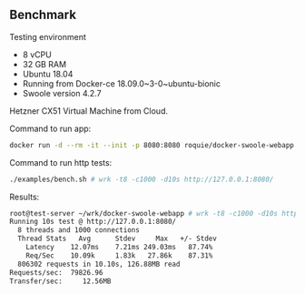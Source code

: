 Benchmark
---------

Testing environment

* 8 vCPU
* 32 GB RAM
* Ubuntu 18.04
* Running from Docker-ce 18.09.0~3-0~ubuntu-bionic
* Swoole version 4.2.7

Hetzner CX51 Virtual Machine from Cloud.

Command to run app:

```bash
docker run -d --rm -it --init -p 8080:8080 roquie/docker-swoole-webapp:latest
```

Command to run http tests:
```bash
./examples/bench.sh # wrk -t8 -c1000 -d10s http://127.0.0.1:8080/
```

Results:

```bash
root@test-server ~/wrk/docker-swoole-webapp # wrk -t8 -c1000 -d10s http://127.0.0.1:8080/
Running 10s test @ http://127.0.0.1:8080/
  8 threads and 1000 connections
  Thread Stats   Avg      Stdev     Max   +/- Stdev
    Latency    12.07ms    7.21ms 249.03ms   87.74%
    Req/Sec    10.09k     1.83k   27.86k    87.31%
  806302 requests in 10.10s, 126.88MB read
Requests/sec:  79826.96
Transfer/sec:     12.56MB
```
